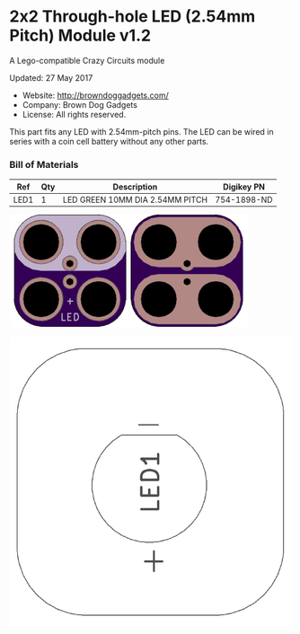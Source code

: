 <!--- start title --->
# 2x2 Through-hole LED (2.54mm Pitch) Module v1.2
A Lego-compatible Crazy Circuits module

Updated: 27 May 2017
- Website: http://browndoggadgets.com/
- Company: Brown Dog Gadgets
- License: All rights reserved.

<!--- end title --->
This part fits any LED with 2.54mm-pitch pins. The LED can be wired in series with a coin cell battery without any other parts.

<!--- bom start --->
### Bill of Materials

|Ref|Qty|Description|Digikey PN|
|---|---|-----------|------|
|LED1|1|LED GREEN 10MM DIA 2.54MM PITCH|754-1898-ND|


<!--- bom end --->

![Gerber Preview](preview.png)

![Assembly](assembly.png)
